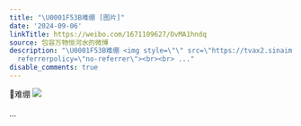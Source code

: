 ```yaml
---
title: "\U0001F53B难绷 [图片]"
date: '2024-09-06'
linkTitle: https://weibo.com/1671109627/OvMA1hndq
source: 包容万物恒河水的微博
description: "\U0001F53B难绷 <img style=\"\" src=\"https://tvax2.sinaimg.cn/large/639b1bfbly1hteeudf41bj20ea0r6thj.jpg\"
  referrerpolicy=\"no-referrer\"><br><br> ..."
disable_comments: true
---
```

🔻难绷 <img style="" src="https://tvax2.sinaimg.cn/large/639b1bfbly1hteeudf41bj20ea0r6thj.jpg" referrerpolicy="no-referrer"><br><br> ...